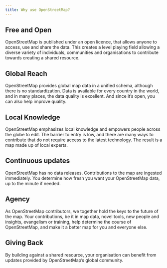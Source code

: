 ```yaml
---
title: Why use OpenStreetMap?
---
```


## Free and Open
OpenStreetMap is published under an open licence, that allows anyone to access, use and share the data. This creates a level playing field allowing a diverse variety of individuals, communities and organisations to contribute towards creating a shared resource.
## Global Reach
OpenStreetMap provides global map data in a unified schema, although there is no standardization. Data is available for every country in the world, and in many places, the data quality is excellent. And since it’s open, you can also help improve quality.
## Local Knowledge
OpenStreetMap emphasizes local knowledge and empowers people across the globe to edit. The barrier to entry is low, and there are many ways to contribute that do not require access to the latest technology. The result is a map made up of local experts.
## Continuous updates
OpenStreetMap has no data releases. Contributions to the map are ingested immediately. You determine how fresh you want your OpenStreetMap data, up to the minute if needed.
## Agency
As OpenStreetMap contributors, we together hold the keys to the future of the map. Your contributions, be it in map data, novel tools, new people and insights, evangelism or training, help determine the course of OpenStreetMap, and make it a better map for you and everyone else.
## Giving Back
By building against a shared resource, your organisation can benefit from updates provided by OpenStreetMap’s global community.
